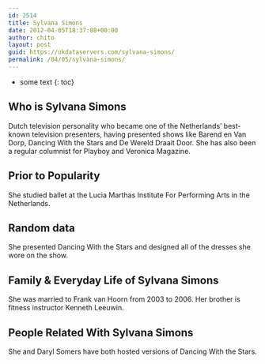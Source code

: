 ```yaml
---
id: 2514
title: Sylvana Simons
date: 2012-04-05T18:37:08+00:00
author: chito
layout: post
guid: https://ukdataservers.com/sylvana-simons/
permalink: /04/05/sylvana-simons/
---
```


* some text
{: toc}
          
          
## Who is  Sylvana Simons
                  
                  
                  
Dutch television personality who became one of the Netherlands&#8217; best-known television presenters, having presented shows like Barend en Van Dorp, Dancing With the Stars and De Wereld Draait Door. She has also been a regular columnist for Playboy and Veronica Magazine.
                  
                
                
                
## Prior to Popularity 
                  
                  
                  
She studied ballet at the Lucia Marthas Institute For Performing Arts in the Netherlands.
                  
                
                
                
## Random data 
                  
                  
                  
She presented Dancing With the Stars and designed all of the dresses she wore on the show.
                  
                
                
                
## Family & Everyday Life of Sylvana Simons
                  
                  
                  
She was married to Frank van Hoorn from 2003 to 2006. Her brother is fitness instructor Kenneth Leeuwin.
                  
                
                
                
## People Related With  Sylvana Simons
                  
                  
                  
She and Daryl Somers have both hosted versions of Dancing With the Stars.
                  
                
              
            
          
          
          
    
    
  
